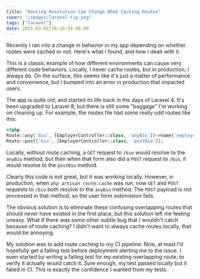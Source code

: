 ```yaml
---
title: "Routing Resolution Can Change When Caching Routes"
cover: "/images/laravel-tip.png"
tags: ["laravel"]
date: 2021-03-01T16:10:54-06:00
---
```


Recently I ran into a change in behavior in my app depending on whether routes were cached or not. Here's what I found, and how I dealt with it.

<!--more-->

This is a classic example of how different environments can cause very different code behaviors. Locally, I never cache routes, but in production, I always do. On the surface, this seems like it's just a matter of performance and convenience, but I bumped into an error in production that impacted users.

The app is quite old, and started its life back in the days of Laravel 4. It's been upgraded to Laravel 8, but there is still some "baggage" I'm working on cleaning up. For example, the routes file had some really odd routes like this:

```php
<?php
Route::any('bio', [EmployerController::class, 'anyBio'])->name('employer.bio');
Route::post('bio', [EmployerController::class, 'postBio']);
```

Locally, without route caching, a `GET` request to `/bio` would resolve to the `anyBio` method, but then when that form also did a `POST` request to `/bio`, it would resolve to the `postBio` method.

Clearly this code is not great, but it was working locally. However, in production, when `php artisan route:cache` was run, now `GET` and `POST` requests to `/bio` both resolve to the `anyBio` method. The `POST` payload is not processed in that method, so the user form submission fails.

The obvious solution is to eliminate these confusing overlapping routes that should never have existed in the first place, but this solution left me feeling uneasy. What if there was some other subtle bug that I wouldn't catch because of route caching? I didn't want to always cache routes locally, that would be annoying.

My solution was to add route caching to my CI pipeline. Now, at least I'd hopefully get a failing test before deployment alerting me to the issue. I even started by writing a failing test for my existing overlapping route, to verify it actually would catch it. Sure enough, my test passed locally but it failed in CI. This is exactly the confidence I wanted from my tests.